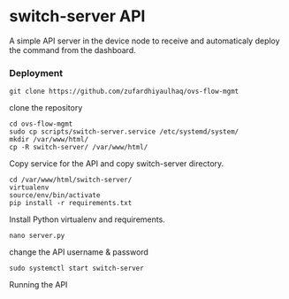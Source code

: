 switch-server API
=================

A simple API server in the device node to receive and automaticaly deploy the command from the dashboard.

### Deployment
```
git clone https://github.com/zufardhiyaulhaq/ovs-flow-mgmt
```
clone the repository

```
cd ovs-flow-mgmt
sudo cp scripts/switch-server.service /etc/systemd/system/
mkdir /var/www/html/
cp -R switch-server/ /var/www/html/
```
Copy service for the API and copy switch-server directory.

```
cd /var/www/html/switch-server/
virtualenv
source/env/bin/activate
pip install -r requirements.txt
```
Install Python virtualenv and requirements.

```
nano server.py
````
change the API username & password

```
sudo systemctl start switch-server
```
Running the API
